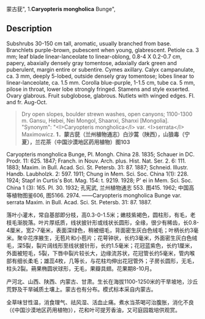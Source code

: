 蒙古莸",
1.**Caryopteris mongholica** Bunge",

## Description
Subshrubs 30-150 cm tall, aromatic, usually branched from base. Branchlets purple-brown, pubescent when young, glabrescent. Petiole ca. 3 mm; leaf blade linear-lanceolate to linear-oblong, 0.8-4 X  0.2-0.7 cm, papery, abaxially densely gray tomentose, adaxially dark green and puberulent, margin entire or subentire. Cymes axillary. Calyx campanulate, ca. 3 mm, deeply 5-lobed, outside densely gray tomentose; lobes linear to linear-lanceolate, ca. 1.5 mm. Corolla blue-purple, 1-1.5 cm, tube ca. 5 mm, pilose in throat, lower lobe strongly fringed. Stamens and style exserted. Ovary glabrous. Fruit subglobose, glabrous. Nutlets with winged edges. Fl. and fr. Aug-Oct.

> Dry  open  slopes,  boulder strewn  washes,  open canyons; 1100-1300 m. Gansu, Hebei, Nei Mongol, Shaanxi, Shanxi [Mongolia].
  "Synonym": "&lt;I&gt;Caryopteris mongholica&lt;/I&gt; var. &lt;I&gt;serrata&lt;/I&gt; Maximowicz.
**1．蒙古莸（兰州植物通志）白沙蒿（陕西），山狼毒（宁夏），兰花茶（中国沙漠地区药用植物）图103**

Caryopteris mongholica Bunge, Pl. Mongh. China 28. 1835; Schauer in DC. Prodr. 11: 625. 1847; Franch. in Nouv. Arch. plus. Hist. Nat. Ser. 2. 6: 111. 1883; Maxim. in Bull. Acad. Sci. St. Petersb. 31: 87. 1887; Schneid. Illustr. Handb. Laubholzk. 2: 597. 1911; Chung in Mem. Sci. Soc. China 1(1): 228. 1924; Stapf in Curtis's Bot. Mag. 154: t. 9219. 1928; P' ei in Mem. Sci. Soc. China 1 (3): 165. Pl. 30. 1932; 孔宪武, 兰州植物通志 553. 图415. 1962; 中国高等植物图鉴606, 图5166. 2974. ——Caryopteris mongholica Bunge var. serrata Maxim. in Bull. Acad. Sci. St. Petersb. 31: 87. 1887.

落叶小灌木，常自基部即分枝，高0.3-0-1.5米；嫩枝紫褐色，圆柱形，有毛，老枝毛渐脱落。叶片厚纸质，线状披针形或线状长圆形，全缘，很少有稀齿，长0.8-4厘米，宽2-7毫米，表面深绿色，稍被细毛，背面密生灰白色绒毛；叶柄长约3毫米。聚伞花序腋生，无苞片和小苞片；花萼钟状，长约3毫米，外面密生灰白色绒毛，深5裂，裂片阔线形至线状披针形，长约1.5毫米；花冠蓝紫色，长约1厘米，外面被短毛，5裂，下唇中裂片较长大，边缘流苏状，花冠管长约5毫米，管内喉部有细长柔毛；雄蕊4枚，几等长，与花柱均伸出花冠管外；子房长圆形，无毛，柱头2裂。蒴果椭圆状球形，无毛，果瓣具翅。花果期8-10月。

产河北、山西、陕西、内蒙古、甘肃。生长在海拔1100-1250米的干旱坡地，沙丘荒野及干旱碱质土壤上。蒙古也有分布。模式标本采自内蒙古。

全草味甘性温，消食理气、祛风湿、活血止痛。煮水当茶喝可治腹胀，消化不良（《中国沙漠地区药用植物》），花和叶可提芳香油，又可庭园栽培供观赏。
